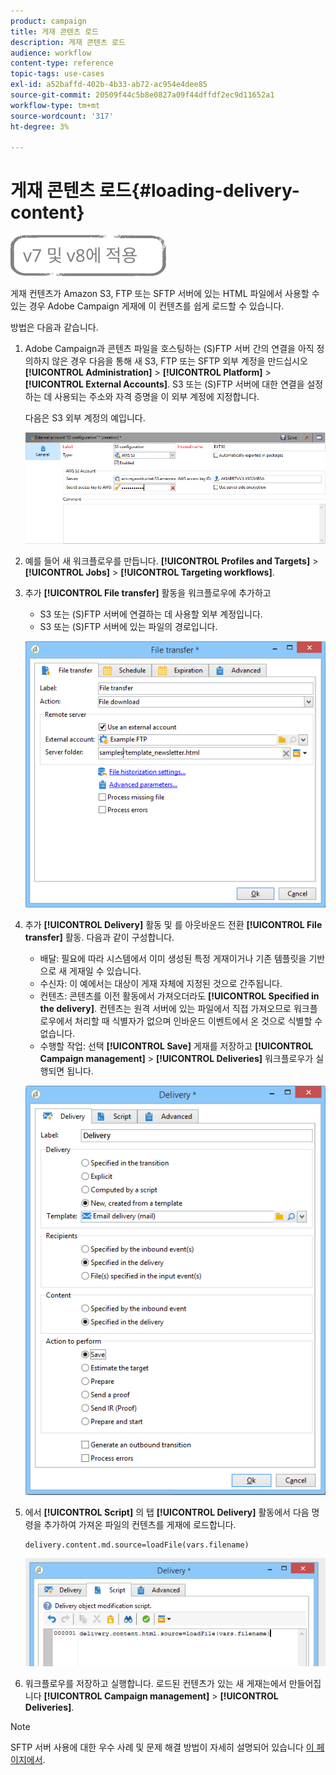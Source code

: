 ```yaml
---
product: campaign
title: 게재 콘텐츠 로드
description: 게재 콘텐츠 로드
audience: workflow
content-type: reference
topic-tags: use-cases
exl-id: a52baffd-402b-4b33-ab72-ac954e4dee85
source-git-commit: 20509f44c5b8e0827a09f44dffdf2ec9d11652a1
workflow-type: tm+mt
source-wordcount: '317'
ht-degree: 3%

---
```


# 게재 콘텐츠 로드{#loading-delivery-content}

![](../../assets/common.svg)

게재 컨텐츠가 Amazon S3, FTP 또는 SFTP 서버에 있는 HTML 파일에서 사용할 수 있는 경우 Adobe Campaign 게재에 이 컨텐츠를 쉽게 로드할 수 있습니다.

방법은 다음과 같습니다.

1. Adobe Campaign과 콘텐츠 파일을 호스팅하는 (S)FTP 서버 간의 연결을 아직 정의하지 않은 경우 다음을 통해 새 S3, FTP 또는 SFTP 외부 계정을 만드십시오 **[!UICONTROL Administration]** > **[!UICONTROL Platform]** > **[!UICONTROL External Accounts]**. S3 또는 (S)FTP 서버에 대한 연결을 설정하는 데 사용되는 주소와 자격 증명을 이 외부 계정에 지정합니다.

   다음은 S3 외부 계정의 예입니다.

   ![](assets/delivery_loadcontent_filetransfertexamples3.png)

1. 예를 들어 새 워크플로우를 만듭니다. **[!UICONTROL Profiles and Targets]** > **[!UICONTROL Jobs]** > **[!UICONTROL Targeting workflows]**.
1. 추가 **[!UICONTROL File transfer]** 활동을 워크플로우에 추가하고

   * S3 또는 (S)FTP 서버에 연결하는 데 사용할 외부 계정입니다.
   * S3 또는 (S)FTP 서버에 있는 파일의 경로입니다.

   ![](assets/delivery_loadcontent_filetransfertexample.png)

1. 추가 **[!UICONTROL Delivery]** 활동 및 를 아웃바운드 전환 **[!UICONTROL File transfer]** 활동. 다음과 같이 구성합니다.

   * 배달: 필요에 따라 시스템에서 이미 생성된 특정 게재이거나 기존 템플릿을 기반으로 새 게재일 수 있습니다.
   * 수신자: 이 예에서는 대상이 게재 자체에 지정된 것으로 간주됩니다.
   * 컨텐츠: 콘텐츠를 이전 활동에서 가져오더라도 **[!UICONTROL Specified in the delivery]**. 컨텐츠는 원격 서버에 있는 파일에서 직접 가져오므로 워크플로우에서 처리할 때 식별자가 없으며 인바운드 이벤트에서 온 것으로 식별할 수 없습니다.
   * 수행할 작업: 선택 **[!UICONTROL Save]** 게재를 저장하고 **[!UICONTROL Campaign management]** > **[!UICONTROL Deliveries]** 워크플로우가 실행되면 됩니다.

   ![](assets/delivery_loadcontent_activityexample.png)

1. 에서 **[!UICONTROL Script]** 의 탭 **[!UICONTROL Delivery]** 활동에서 다음 명령을 추가하여 가져온 파일의 컨텐츠를 게재에 로드합니다.

   ```
   delivery.content.md.source=loadFile(vars.filename)
   ```

   ![](assets/delivery_loadcontent_script.png)

1. 워크플로우를 저장하고 실행합니다. 로드된 컨텐츠가 있는 새 게재는에서 만들어집니다 **[!UICONTROL Campaign management]** > **[!UICONTROL Deliveries]**.

>[!NOTE]
>
>SFTP 서버 사용에 대한 우수 사례 및 문제 해결 방법이 자세히 설명되어 있습니다 [이 페이지에서](../../platform/using/sftp-server-usage.md).
